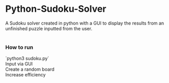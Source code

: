 # Python-Sudoku-Solver
A Sudoku solver created in python with a GUI to display the results from an unfinished puzzle inputted from the user.
<br>
<br>
<h3>How to run</h3>
`python3 sudoku.py`
<br>
Input via GUI
<br>
Create a random board
<br>
Increase efficiency
